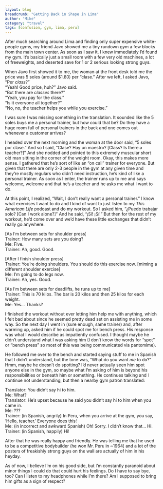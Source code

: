 ```yaml
---
layout: blog
breadcrumb: "Getting Back in Shape in Lima"
author: "Mike"
category: "travel"
tags: [confusion, gym, lima, peru]
---
```


After much searching around Lima and finding only super expensive white-people gyms, my friend Javo showed me a tiny rundown gym a few blocks from the main town center. As soon as I saw it, I knew immediately I’d found my gym. It’s basically just a small room with a few very old machines, a lot of freeweights, and deserted save for 1 or 2 serious looking strong guys.

When Javo first showed it to me, the woman at the front desk told me the price was 5 soles (around $1.80) per “clase.” After we left, I asked Javo, “Per *class*?”<br/>
“Yeah! Good price, huh?” Javo said.<br/>
“But there are *classes* there?”<br/>
“Yeah, you pay for the class.”<br/>
“Is it everyone all together?”<br/>
“No, no, the teacher helps you while you exercise.”

I was sure I was missing something in the translation. It sounded like the 5 soles buys me a personal trainer, but how could that be? Do they have a huge room full of personal trainers in the back and one comes out whenever a customer arrives?

I headed over the next morning and the woman at the door said, “5 soles por clase.” And so I said, “Clase? Hay un maestro? [Class? Is there a teacher?]” And she nodded and pointed to this extremely muscular short old man sitting in the corner of the weight room. Okay, this makes more sense. I gathered that he’s sort of like an “on call” trainer for everyone. But given that there are only 2-3 people in the gym at any given time and they’re mostly regulars who didn’t need instruction, he’s kind of like a personal trainer. As soon as I enter, the trainer runs up to me and says welcome, welcome and that he’s a teacher and he asks me what I want to do.

At this point, I realized, “Wait, I don’t really want a personal trainer.” I know what exercises I want to do and I kind of want to just listen to my *This American Life* podcast and do my workout. So I asked him, “¿Puedo trabajar solo? [Can I work alone?]” And he said, “¡Sí! ¡Sí!” But then for the rest of my workout, he’d come over and we’d have these little exchanges that didn’t really go anywhere.

[As I’m between sets for shoulder press]<br/>
Trainer: How many sets are you doing?<br/>
Me: Five.<br/>
Trainer: Ah, good. Good.

[After I finish shoulder press]<br/>
Trainer: You’re doing shoulders. You should do this exercise now. [miming a different shoulder exercise]<br/>
Me: I’m going to do legs now.<br/>
Trainer: Ah, yes. Good.

[As I’m between sets for deadlifts, he runs up to me]<br/>
Trainer: This is 70 kilos. The bar is 20 kilos and then 25 kilos for each weight.<br/>
Me: Yes… Thanks?

I finished the workout without ever letting him help me with anything, which I felt bad about since he seemed pretty dead set on assisting me in some way. So the next day I went in (sure enough, same trainer) and, after warming up, asked him if he could spot me for bench press. His response was what I would describe as impatiently confused. I thought maybe he didn’t understand what I was asking him (I don’t know the words for “spot” or “bench press” so most of this was being communicated via pantomime).

He followed me over to the bench and started saying stuff to me in Spanish that I didn’t understand, but the tone was, “What do you want *me* to do?” Hmm, maybe he doesn’t do spotting? I’d never actually seen him spot anyone else in the gym, so maybe what I’m asking of him is beyond his responsibilities or beneath him or something. He continues talking and I continue not understanding, but then a nearby gym patron translated:

Translator: You didn’t say hi to him.<br/>
Me: What?<br/>
Translator: He’s upset because he said you didn’t say hi to him when you came in.<br/>
Me: ???<br/>
Trainer: (in Spanish, angrily) In Peru, when you arrive at the gym, you say, ‘Hello, teacher.’ Everyone does this!<br/>
Me: (in incorrect and awkward Spanish) Oh! Sorry. I didn’t know that… Hi.<br/>
Trainer: (in Spanish, happily) Hi!

After that he was really happy and friendly. He was telling me that he used to be a competitive bodybuilder (he won Mr. Peru in ~1964) and a lot of the posters of freakishly strong guys on the wall are actually of him in his heyday.

As of now, I believe I’m on his good side, but I’m constantly paranoid about minor things I could do that could hurt his feelings. Do I have to say bye, too? Can I listen to my headphones while I’m there? Am I supposed to bring him gifts as a sign of respect?